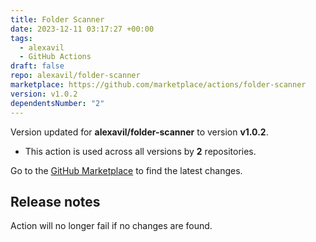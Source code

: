 ```yaml
---
title: Folder Scanner
date: 2023-12-11 03:17:27 +00:00
tags:
  - alexavil
  - GitHub Actions
draft: false
repo: alexavil/folder-scanner
marketplace: https://github.com/marketplace/actions/folder-scanner
version: v1.0.2
dependentsNumber: "2"
---
```



Version updated for **alexavil/folder-scanner** to version **v1.0.2**.
- This action is used across all versions by **2** repositories.

Go to the [GitHub Marketplace](https://github.com/marketplace/actions/folder-scanner) to find the latest changes.

## Release notes

Action will no longer fail if no changes are found.
